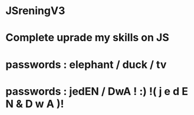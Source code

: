 # JSreningV3
# Complete uprade my skills on JS
# passwords : elephant / duck / tv
# passwords : jedEN / DwA ! :)                    !( j e d E N & D w A )!
